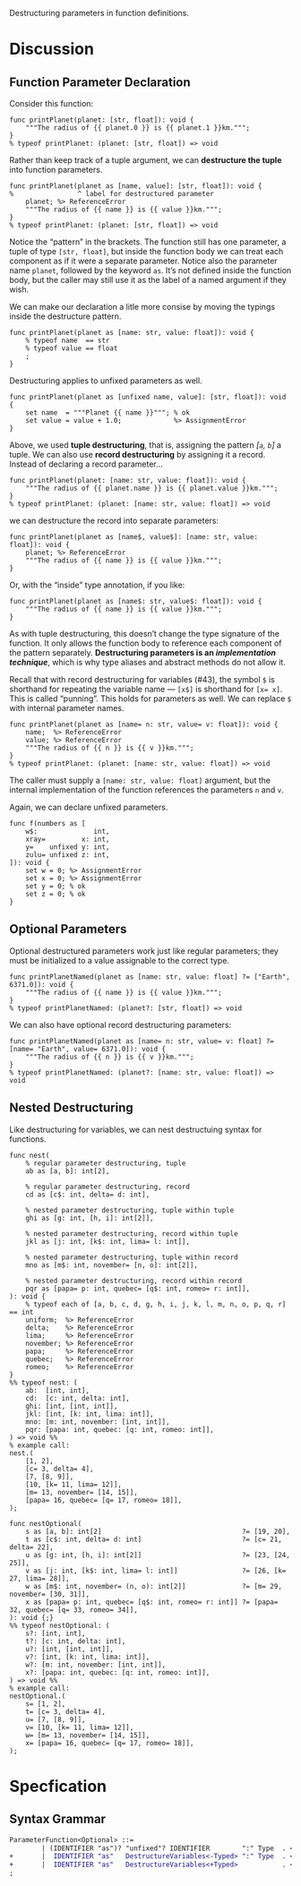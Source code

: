 Destructuring parameters in function definitions.

# Discussion

## Function Parameter Declaration
Consider this function:
```cp
func printPlanet(planet: [str, float]): void {
	"""The radius of {{ planet.0 }} is {{ planet.1 }}km.""";
}
% typeof printPlanet: (planet: [str, float]) => void
```
Rather than keep track of a tuple argument, we can **destructure the tuple** into function parameters.
```cp
func printPlanet(planet as [name, value]: [str, float]): void {
%                ^ label for destructured parameter
	planet; %> ReferenceError
	"""The radius of {{ name }} is {{ value }}km.""";
}
% typeof printPlanet: (planet: [str, float]) => void
```
Notice the “pattern” in the brackets. The function still has one parameter, a tuple of type `[str, float]`, but inside the function body we can treat each component as if it were a separate parameter. Notice also the parameter name `planet`, followed by the keyword `as`. It’s not defined inside the function body, but the caller may still use it as the label of a named argument if they wish.

We can make our declaration a litle more consise by moving the typings inside the destructure pattern.
```cp
func printPlanet(planet as [name: str, value: float]): void {
	% typeof name  == str
	% typeof value == float
	;
}
```

Destructuring applies to unfixed parameters as well.
```cp
func printPlanet(planet as [unfixed name, value]: [str, float]): void {
	set name  = """Planet {{ name }}"""; % ok
	set value = value + 1.0;             %> AssignmentError
}
```

Above, we used **tuple destructuring**, that is, assigning the pattern *[`a`, `b`]* a tuple. We can also use **record destructuring** by assigning it a record. Instead of declaring a record parameter…
```cp
func printPlanet(planet: [name: str, value: float]): void {
	"""The radius of {{ planet.name }} is {{ planet.value }}km.""";
}
% typeof printPlanet: (planet: [name: str, value: float]) => void
```
we can destructure the record into separate parameters:
```cp
func printPlanet(planet as [name$, value$]: [name: str, value: float]): void {
	planet; %> ReferenceError
	"""The radius of {{ name }} is {{ value }}km.""";
}
```
Or, with the “inside” type annotation, if you like:
```cp
func printPlanet(planet as [name$: str, value$: float]): void {
	"""The radius of {{ name }} is {{ value }}km.""";
}
```

As with tuple destructuring, this doesn’t change the type signature of the function. It only allows the function body to reference each component of the pattern separately. **Destructuring parameters is an *implementation technique***, which is why type aliases and abstract methods do not allow it.

Recall that with record destructuring for variables (#43), the symbol `$` is shorthand for repeating the variable name — `[x$]` is shorthand for `[x= x]`. This is called “punning”. This holds for parameters as well. We can replace `$` with internal parameter names.
```cp
func printPlanet(planet as [name= n: str, value= v: float]): void {
	name;  %> ReferenceError
	value; %> ReferenceError
	"""The radius of {{ n }} is {{ v }}km.""";
}
% typeof printPlanet: (planet: [name: str, value: float]) => void
```
The caller must supply a `[name: str, value: float]` argument, but the internal implementation of the function references the parameters `n` and `v`.

Again, we can declare unfixed parameters.
```cp
func f(numbers as [
	w$:              int,
	xray=         x: int,
	y=    unfixed y: int,
	zulu= unfixed z: int,
]): void {
	set w = 0; %> AssignmentError
	set x = 0; %> AssignmentError
	set y = 0; % ok
	set z = 0; % ok
}
```

## Optional Parameters
Optional destructured parameters work just like regular parameters; they must be initialized to a value assignable to the correct type.
```cp
func printPlanetNamed(planet as [name: str, value: float] ?= ["Earth", 6371.0]): void {
	"""The radius of {{ name }} is {{ value }}km.""";
}
% typeof printPlanetNamed: (planet?: [str, float]) => void
```
We can also have optional record destructuring parameters:
```cp
func printPlanetNamed(planet as [name= n: str, value= v: float] ?= [name= "Earth", value= 6371.0]): void {
	"""The radius of {{ n }} is {{ v }}km.""";
}
% typeof printPlanetNamed: (planet?: [name: str, value: float]) => void
```

## Nested Destructuring
Like destructuring for variables, we can nest destructuing syntax for functions.
```cp
func nest(
	% regular parameter destructuring, tuple
	ab as [a, b]: int[2],

	% regular parameter destructuring, record
	cd as [c$: int, delta= d: int],

	% nested parameter destructuring, tuple within tuple
	ghi as [g: int, [h, i]: int[2]],

	% nested parameter destructuring, record within tuple
	jkl as [j: int, [k$: int, lima= l: int]],

	% nested parameter destructuring, tuple within record
	mno as [m$: int, november= [n, o]: int[2]],

	% nested parameter destructuring, record within record
	pqr as [papa= p: int, quebec= [q$: int, romeo= r: int]],
): void {
	% typeof each of [a, b, c, d, g, h, i, j, k, l, m, n, o, p, q, r] == int
	uniform;  %> ReferenceError
	delta;    %> ReferenceError
	lima;     %> ReferenceError
	november; %> ReferenceError
	papa;     %> ReferenceError
	quebec;   %> ReferenceError
	romeo;    %> ReferenceError
}
%% typeof nest: (
	ab:  [int, int],
	cd:  [c: int, delta: int],
	ghi: [int, [int, int]],
	jkl: [int, [k: int, lima: int]],
	mno: [m: int, november: [int, int]],
	pqr: [papa: int, quebec: [q: int, romeo: int]],
) => void %%
% example call:
nest.(
	[1, 2],
	[c= 3, delta= 4],
	[7, [8, 9]],
	[10, [k= 11, lima= 12]],
	[m= 13, november= [14, 15]],
	[papa= 16, quebec= [q= 17, romeo= 18]],
);

func nestOptional(
	s as [a, b]: int[2]                                   ?= [19, 20],
	t as [c$: int, delta= d: int]                         ?= [c= 21, delta= 22],
	u as [g: int, [h, i]: int[2]]                         ?= [23, [24, 25]],
	v as [j: int, [k$: int, lima= l: int]]                ?= [26, [k= 27, lima= 28]],
	w as [m$: int, november= (n, o): int[2]]              ?= [m= 29, november= [30, 31]],
	x as [papa= p: int, quebec= [q$: int, romeo= r: int]] ?= [papa= 32, quebec= [q= 33, romeo= 34]],
): void {;}
%% typeof nestOptional: (
	s?: [int, int],
	t?: [c: int, delta: int],
	u?: [int, [int, int]],
	v?: [int, [k: int, lima: int]],
	w?: [m: int, november: [int, int]],
	x?: [papa: int, quebec: [q: int, romeo: int]],
) => void %%
% example call:
nestOptional.(
	s= [1, 2],
	t= [c= 3, delta= 4],
	u= [7, [8, 9]],
	v= [10, [k= 11, lima= 12]],
	w= [m= 13, november= [14, 15]],
	x= [papa= 16, quebec= [q= 17, romeo= 18]],
);
```

# Specfication

## Syntax Grammar
```diff
ParameterFunction<Optional> ::=
		| (IDENTIFIER "as")? "unfixed"? IDENTIFIER        ":" Type  . <Optional+>("?=" Expression)
+		|  IDENTIFIER "as"   DestructureVariables<-Typed> ":" Type  . <Optional+>("?=" Expression)
+		|  IDENTIFIER "as"   DestructureVariables<+Typed>           . <Optional+>("?=" Expression)
;
```
